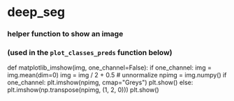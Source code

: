 # deep_seg

### helper function to show an image
### (used in the `plot_classes_preds` function below)
def matplotlib_imshow(img, one_channel=False):
    if one_channel:
        img = img.mean(dim=0)
    img = img / 2 + 0.5  # unnormalize
    npimg = img.numpy()
    if one_channel:
        plt.imshow(npimg, cmap="Greys")
        plt.show()
    else:
        plt.imshow(np.transpose(npimg, (1, 2, 0)))
        plt.show()